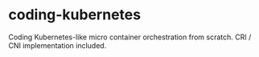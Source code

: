# coding-kubernetes
Coding Kubernetes-like micro container orchestration from scratch. CRI / CNI implementation included.
